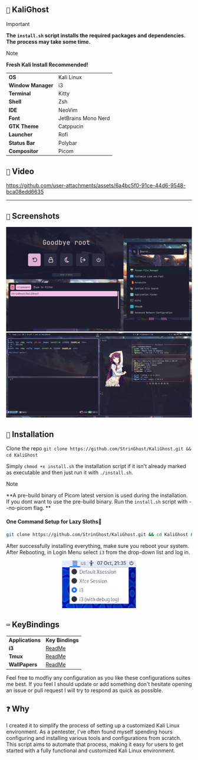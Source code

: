## `🐲` KaliGhost

>[!Important]
>**The `install.sh` script installs the required packages and dependencies. The process may take some time.**

>[!Note]
>**Fresh Kali Install Recommended!**

<table>
    <tr>
        <td><b>OS</b></td>
        <td>Kali Linux</td>
    </tr>
    <tr>
        <td><b>Window Manager</b></td>
        <td>i3</td>
    </tr>
    <tr>
        <td><b>Terminal</b></td>
        <td>Kitty</td>
    </tr>
    <tr>
        <td><b>Shell</b></td>
        <td>Zsh</td>
    </tr>
    <tr>
        <td><b>IDE</b></td>
        <td>NeoVim</td>
    </tr>
    <tr>
        <td><b>Font</b></td>
        <td>JetBrains Mono Nerd</td>
    <tr>
        <td><b>GTK Theme</b></td>
        <td>Catppucin</td>
    </tr>
    <tr>
        <td><b>Launcher</b></td>
        <td>Rofi</td>
    </tr>
    <tr>
        <td><b>Status Bar</b></td>
        <td>Polybar</td>
    </tr>
    <tr>
        <td><b>Compositor</b></td>
        <td>Picom</td>
    </tr>
</table>

## `🎥` Video
https://github.com/user-attachments/assets/6a4bc5f0-91ce-44d6-9548-bca08edd6635

---

## `📸` Screenshots
![Shot](Assets/Shot.jpg)
![full](Assets/full.jpg)

## `💾` Installation
Clone the repo `git clone https://github.com/StrinGhost/KaliGhost.git && cd KaliGhost`

Simply `chmod +x install.sh` the installation script if it isn't already marked as executable and then just run it with `./install.sh`. 

>[!Note]
**A pre-build binary of Picom latest version is used during the installation. If you dont want to use the pre-build binary. Run the `install.sh` script with --no-picom flag. **

#### **One Command Setup for Lazy Sloths🦥**
```bash
git clone https://github.com/StrinGhost/KaliGhost.git && cd KaliGhost && ./install.sh
```

After successfully installing everything, make sure you reboot your system.
After Rebooting, in Login Menu select `i3` from the drop-down list and log in.

<div align="center">
    <img src="Assets/i3wm.png" alt="i3wm" width=200/> 
</div>


## `⌨️` KeyBindings
<table>
    <tr>
        <td><b>Applications</b></td>
        <td><b>Key Bindings</b></td>
    </tr>
    <tr>
        <td><b>i3</b></td>
        <td><a href=config/i3>ReadMe</a></td>
    </tr>
    <tr>
        <td><b>Tmux</b></td>
        <td><a href=config/tmux>ReadMe</a></td>
    </tr>
    <tr>
        <td><b>WallPapers</b></td>
        <td><a href=https://github.com/StrinGhost/WallPaper-Collection>ReadMe</a></td>
    </tr>
    </tr>
</table>

Feel free to modfiy any configuration as you like these configurations suites me best. If you feel I should update or add something don't hesitate opening an issue or pull request I will try to respond as quick as possible.

## `❓` Why
I created it to simplify the process of setting up a customized Kali Linux environment. As a pentester, I've often found myself spending hours configuring and installing various tools and configurations from scratch. This script aims to automate that process, making it easy for users to get started with a fully functional and customized Kali Linux environment.

